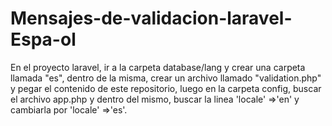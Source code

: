 # Mensajes-de-validacion-laravel-Espa-ol
En el proyecto laravel, ir a la carpeta database/lang y crear una carpeta llamada "es", dentro de la misma, crear un archivo llamado "validation.php" y pegar el contenido de este repositorio, luego en la carpeta config, buscar el archivo app.php y dentro del mismo, buscar la linea 'locale' =>'en' y cambiarla por 'locale' =>'es'.  
